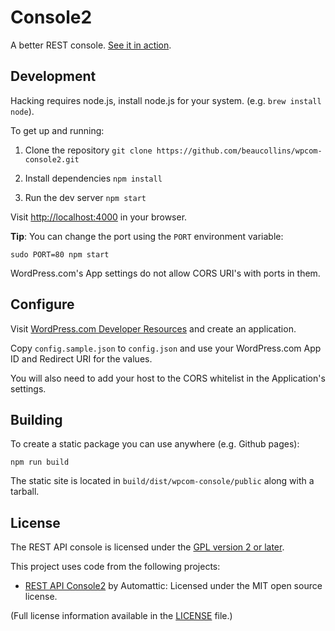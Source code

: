 # Console2

A better REST console. [See it in action][].

[See it in action]: http://developer.wordpress.com/api/console/

## Development

Hacking requires node.js, install node.js for your system. (e.g. `brew install node`).

To get up and running:

1. Clone the repository
    `git clone https://github.com/beaucollins/wpcom-console2.git`

2. Install dependencies
    `npm install`

3. Run the dev server
    `npm start`

Visit [http://localhost:4000](http://localhost:4000) in your browser.

**Tip**: You can change the port using the `PORT` environment variable:

    sudo PORT=80 npm start

WordPress.com's App settings do not allow CORS URI's with ports in them.

## Configure

Visit [WordPress.com Developer Resources][wpcomdev] and create an application.

Copy `config.sample.json` to `config.json` and use your WordPress.com App ID and Redirect URI for the values.

You will also need to add your host to the CORS whitelist in the Application's settings.

[wpcomdev]: https://developer.wordpress.com/

## Building

To create a static package you can use anywhere (e.g. Github pages):

    npm run build

The static site is located in `build/dist/wpcom-console/public` along with a tarball.


## License

The REST API console is licensed under the
[GPL version 2 or later](http://www.gnu.org/licenses/gpl-2.0.html).

This project uses code from the following projects:

* [REST API Console2][console2] by Automattic: Licensed under the MIT open
  source license.

(Full license information available in the [LICENSE](./LICENSE) file.)

[console2]: https://github.com/Automattic/rest-api-console2
